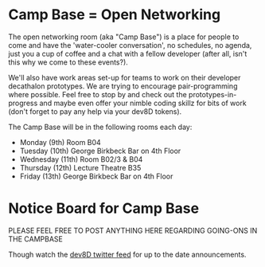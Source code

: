 # Camp Base = Open Networking #

The open networking room (aka "Camp Base") is a place for people to come and have the 'water-cooler conversation', no schedules, no agenda, just you a cup of coffee and a chat with a fellow developer (after all, isn't this why we come to these events?).

We'll also have work areas set-up for teams to work on their developer decathalon prototypes.  We are trying to encourage pair-programming where possible.  Feel free to stop by and check out the prototypes-in-progress and maybe even offer your nimble coding skillz for bits of work (don't forget to pay any help via your dev8D tokens).

The Camp Base will be in the following rooms each day:
  * Monday (9th) Room B04
  * Tuesday (10th) George Birkbeck Bar on 4th Floor
  * Wednesday (11th) Room B02/3 & B04
  * Thursday (12th) Lecture Theatre B35
  * Friday (13th) George Birkbeck Bar on 4th Floor

# Notice Board for Camp Base #

PLEASE FEEL FREE TO POST ANYTHING HERE REGARDING GOING-ONS IN THE CAMPBASE

Though watch the [dev8D twitter feed](http://www.twitter.com/dev8D) for up to the date announcements.